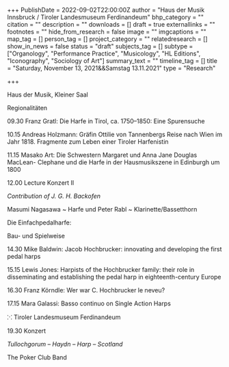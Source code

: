 +++
PublishDate = 2022-09-02T22:00:00Z
author = "Haus der Musik Innsbruck / Tiroler Landesmuseum Ferdinandeum"
bhp_category = ""
citation = ""
description = ""
downloads = []
draft = true
externallinks = ""
footnotes = ""
hide_from_research = false
image = ""
imgcaptions = ""
map_tag = []
person_tag = []
project_category = ""
relatedresearch = []
show_in_news = false
status = "draft"
subjects_tag = []
subtype = ["Organology", "Performance Practice", "Musicology", "HL Editions", "Iconography", "Sociology of Art"]
summary_text = ""
timeline_tag = []
title = "Saturday, November 13, 2021&&Samstag 13.11.2021"
type = "Research"

+++

Haus der Musik, Kleiner Saal

Regionalitäten

09\.30 Franz Gratl: Die Harfe in Tirol, ca. 1750–1850: Eine Spurensuche

10\.15 Andreas Holzmann: Gräfin Ottilie von Tannenbergs Reise nach Wien im Jahr 1818. Fragmente zum Leben einer Tiroler Harfenistin

11\.15 Masako Art: Die Schwestern Margaret und Anna Jane Douglas MacLean- Clephane und die Harfe in der Hausmusikszene in Edinburgh um 1800

12\.00 Lecture Konzert II

_Contribution of J. G. H. Backofen_

Masumi Nagasawa \~ Harfe und Peter Rabl \~ Klarinette/Bassetthorn

Die Einfachpedalharfe:

Bau- und Spielweise

14\.30 Mike Baldwin: Jacob Hochbrucker: innovating and developing the first pedal harps

15\.15 Lewis Jones: Harpists of the Hochbrucker family: their role in disseminating and establishing the pedal harp in eighteenth-century Europe

16\.30 Franz Körndle: Wer war C. Hochbrucker le neveu?

17\.15 Mara Galassi: Basso continuo on Single Action Harps

⁙ Tiroler Landesmuseum Ferdinandeum

19\.30 Konzert

_Tullochgorum – Haydn – Harp – Scotland_

The Poker Club Band